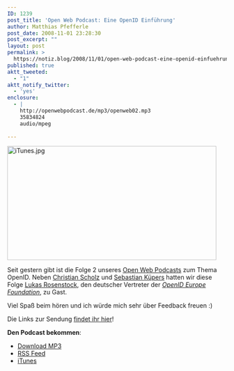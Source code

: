 ```yaml
---
ID: 1239
post_title: 'Open Web Podcast: Eine OpenID Einführung'
author: Matthias Pfefferle
post_date: 2008-11-01 23:28:30
post_excerpt: ""
layout: post
permalink: >
  https://notiz.blog/2008/11/01/open-web-podcast-eine-openid-einfuehrung/
published: true
aktt_tweeted:
  - "1"
aktt_notify_twitter:
  - 'yes'
enclosure:
  - |
    http://openwebpodcast.de/mp3/openweb02.mp3
    35834824
    audio/mpeg
    
---
```

<img src="http://notiz.blog/wp-content/uploads/2008/11/itunes.jpg" alt="iTunes.jpg" width="480" height="262" />

Seit gestern gibt ist die Folge 2 unseres <a href="http://openweb-podcast.de/">Open Web Podcasts</a> zum Thema OpenID. Neben <a href="http://mrtopf.de/blog/">Christian Scholz</a> und <a href="http://pixelsebi.com/">Sebastian Küpers</a> hatten wir diese Folge <a href="http://www.openideurope.eu/team/lukas-rosenstock/">Lukas Rosenstock</a>, den deutscher Vertreter der <a href="http://www.openideurope.eu/"><em>OpenID Europe Foundation</em></a>, zu Gast.

Viel Spaß beim hören und ich würde mich sehr über Feedback freuen :)

Die Links zur Sendung <a href="http://openweb.mixxt.de/networks/wiki/index.episode-2">findet ihr hier</a>!

<strong>Den Podcast bekommen</strong>:

<ul><li><a href="http://openwebpodcast.de/mp3/openweb02.mp3">Download MP3</a></li>
<li><a href="http://feeds.feedburner.com/openwebcast">RSS Feed</a></li>
<li><a href="http://phobos.apple.com/WebObjects/MZStore.woa/wa/viewPodcast?id=294732929">iTunes</a></li></ul>